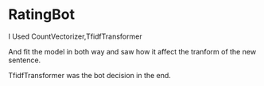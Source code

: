 # RatingBot

I Used CountVectorizer,TfidfTransformer

And fit the model in both way and saw how it affect the tranform of the new sentence.

TfidfTransformer was the bot decision in the end.
